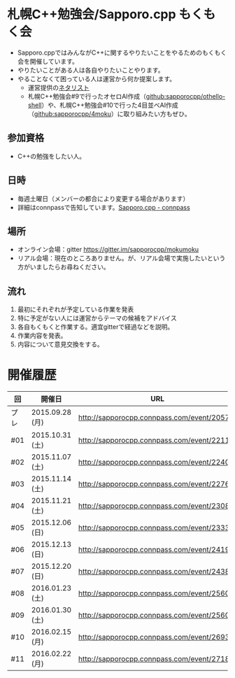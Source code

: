 # 札幌C++勉強会/Sapporo.cpp もくもく会

- Sapporo.cppではみんながC++に関するやりたいことをやるためのもくもく会を開催しています。
- やりたいことがある人は各自やりたいことやります。
- やることなくて困っている人は運営から何か提案します。
  - 運営提供の[ネタリスト](https://github.com/sapporocpp/mokumoku/labels/%E3%82%82%E3%81%8F%E3%82%82%E3%81%8F%E4%BC%9A%E3%83%8D%E3%82%BF)
  - 札幌C++勉強会#9で行ったオセロAI作成（[github:sapporocpp/othello-shell](https://github.com/sapporocpp/othello-shell "sapporocpp/othello-shell")）や、札幌C++勉強会#10で行った4目並べAI作成（[github:sapporocpp/4moku](https://github.com/sapporocpp/4moku "sapporocpp/4moku: 4目並べ")）に取り組みたい方もぜひ。

## 参加資格
- C++の勉強をしたい人。

## 日時
- 毎週土曜日（メンバーの都合により変更する場合があります）
- 詳細はconnpassで告知しています。[Sapporo.cpp - connpass](http://sapporocpp.connpass.com/ "Sapporo.cpp - connpass")

## 場所
- オンライン会場：gitter https://gitter.im/sapporocpp/mokumoku
- リアル会場：現在のところありません。が、リアル会場で実施したいという方がいましたらお尋ねください。

## 流れ
1. 最初にそれぞれが予定している作業を発表
2. 特に予定がない人には運営からテーマの候補をアドバイス
3. 各自もくもくと作業する。適宜gitterで経過などを説明。
4. 作業内容を発表。
5. 内容について意見交換をする。

# 開催履歴

|回|開催日|URL|
|---|---|---|
|プレ|2015.09.28 (月)|http://sapporocpp.connpass.com/event/20578/|
|#01|2015.10.31 (土)|http://sapporocpp.connpass.com/event/22118/|
|#02|2015.11.07 (土)|http://sapporocpp.connpass.com/event/22403/|
|#03|2015.11.14 (土)|http://sapporocpp.connpass.com/event/22769/|
|#04|2015.11.21 (土)|http://sapporocpp.connpass.com/event/23084/|
|#05|2015.12.06 (日)|http://sapporocpp.connpass.com/event/23330/|
|#06|2015.12.13 (日)|http://sapporocpp.connpass.com/event/24195/|
|#07|2015.12.20 (日)|http://sapporocpp.connpass.com/event/24383/|
|#08|2016.01.23 (土)|http://sapporocpp.connpass.com/event/25605/|
|#09|2016.01.30 (土)|http://sapporocpp.connpass.com/event/25606/|
|#10|2016.02.15 (月)|http://sapporocpp.connpass.com/event/26938/|
|#11|2016.02.22 (月)|http://sapporocpp.connpass.com/event/27188/|
